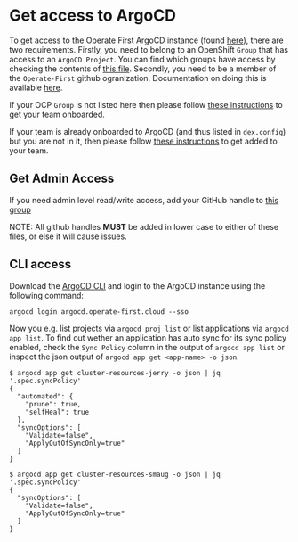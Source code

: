 # Get access to ArgoCD

To get access to the Operate First ArgoCD instance (found [here][argocd]), there are two requirements. Firstly, you need to belong to an OpenShift `Group` that has
access to an `ArgoCD Project`. You can find which groups have access by checking the contents of [this file][dex_cm]. Secondly, you need to be a member of the `Operate-First` github ogranization. Documentation on doing this is available [here](https://github.com/operate-first/common/blob/main/docs/add_gh_member_and_access.md#become-a-github-member).

If your OCP `Group` is not listed here then please follow [these instructions][argocd_onboarding] to get your team
onboarded.

If your team is already onboarded to ArgoCD (and thus listed in `dex.config`) but you are not in it, then please follow
[these instructions][group_add] to get added to your team.


## Get Admin Access

If you need admin level read/write access, add your GitHub handle to [this group](https://github.com/operate-first/apps/blob/master/cluster-scope/base/user.openshift.io/groups/argocd-admins/group.yaml)

NOTE: All github handles **MUST** be added in lower case to either of these files, or else it will cause issues.

[argocd]: https://argocd.operate-first.cloud
[dex_cm]: https://github.com/operate-first/apps/blob/master/argocd/overlays/moc-infra/configs/argo_cm/dex.config
[argocd_onboarding]: onboarding_to_argocd.md
[group_add]: ../cluster-scope/add_user_to_group.md

## CLI access

Download the [ArgoCD CLI](https://argo-cd.readthedocs.io/en/stable/getting_started/#2-download-argo-cd-cli) and login to the ArgoCD instance using the following command:

```shell
argocd login argocd.operate-first.cloud --sso
```

Now you e.g. list projects via `argocd proj list` or list applications via `argocd app list`.
To find out wether an application has auto sync for its sync policy enabled, check the `Sync Policy` column in the output of `argocd app list` or inspect the json output of `argocd app get <app-name> -o json`.

```
$ argocd app get cluster-resources-jerry -o json | jq '.spec.syncPolicy'
{
  "automated": {
    "prune": true,
    "selfHeal": true
  },
  "syncOptions": [
    "Validate=false",
    "ApplyOutOfSyncOnly=true"
  ]
}

$ argocd app get cluster-resources-smaug -o json | jq '.spec.syncPolicy'
{
  "syncOptions": [
    "Validate=false",
    "ApplyOutOfSyncOnly=true"
  ]
}
```
